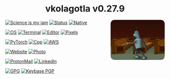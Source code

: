 <h1 align="center">vkolagotla v0.27.9</h1>

[![Science is my jam](https://img.shields.io/badge/My%20jam-deeplearning-green?style=flat&logo=matrix&logoColor=white)](https://gitlab.com/vkolagotla/UNAGI) [![Status](https://img.shields.io/badge/Status-development-blue?style=flat&logo=gravatar&logoColor=white)](https://en.wikipedia.org/wiki/Evolution) [![Native](https://img.shields.io/badge/Native-Python-blue?style=flat&logo=python&logoColor=white)](https://python.org/) <img align="right" src="/bender.gif" alt="go bender...🤖" width="34%"/>

[![OS](https://img.shields.io/badge/OS-Linux-critical?style=flat&logo=linux&logoColor=white)](https://en.wikipedia.org/wiki/Linux) [![Terminal](https://img.shields.io/badge/Terminal-ohmyzsh-black?style=flat&logo=zsh&logoColor=white)](https://ohmyz.sh/) [![Editor](https://img.shields.io/badge/Editor-VSCode-blue?style=flat&logo=visual-studio-code&logoColor=white)](https://code.visualstudio.com/) [![Pixels](https://img.shields.io/badge/Pixels-GIMP-lightgray?style=flat&logo=gimp&logoColor=white)](https://gimp.org/) 

[![PyTorch](https://img.shields.io/badge/Learning-PyTorch-orange?style=flat&logo=pytorch&logoColor=white)](https://www.pytorch.org/) [![Cpp](https://img.shields.io/badge/Learning-C++-lightblue?style=flat&logo=cpp&logoColor=white)](https://www.learncpp.com/) [![AWS](https://img.shields.io/badge/Learning-AWS-FF9900?style=flat&logo=amazon-aws&logoColor=white)](https://aws.amazon.com)

[![Website](https://img.shields.io/badge/Website-vkolagotla.gitlab.io-informational?style=flat&color=black&logo=vercel&logoColor=white)](https://vkolagotla.gitlab.io/) [![Photo](https://img.shields.io/badge/Photo-fotovonearthling-lightgreen?style=flat&logo=circle&logoColor=white)](https://fotovonearthling.gitlab.io/)

[![ProtonMail](https://img.shields.io/badge/Email%20service-ProtonMail-informational?style=flat&color=8B89CC&logo=protonmail&logoColor=white)](mailto:vkolagotla@pm.me)  [![LinkedIn](https://img.shields.io/badge/LinkedIn-vkolagotla-informational?style=flat&logo=linkedin&logoColor=white)](https://www.linkedin.com/in/vkolagotla) 

[![GPG](https://img.shields.io/badge/Public%20Key-86A0%20F4A3%20CC18%20269C-bff6b00?style=flat&logo=letsencrypt&logoColor=white)](https://vkolagotla.gitlab.io/assets/vkolagotla_pgp.asc)  [![Keybase PGP](https://img.shields.io/badge/Keybase%20-vkolagotla-darkblue?style=flat&logo=keybase&logoColor=white)](https://keybase.io/vkolagotla) 

